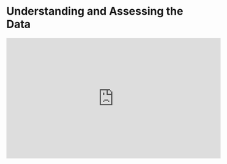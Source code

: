 # Understanding and Assessing the Data

<iframe width="560" height="315" src="https://www.youtube.com/embed/doZJ5sXn3uM" title="YouTube video player" frameborder="0" allow="accelerometer; autoplay; clipboard-write; encrypted-media; gyroscope; picture-in-picture" allowfullscreen></iframe>